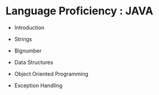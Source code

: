 # Language Proficiency : JAVA

* Introduction

* Strings

* Bignumber

* Data Structures

* Object Oriented Programming

* Exception Handling

